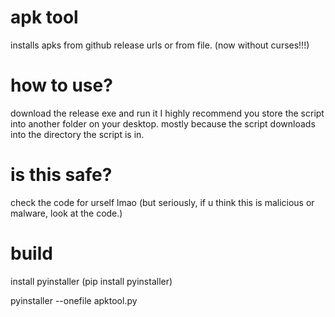 # apk tool
installs apks from github release urls or from file. (now without curses!!!)

# how to use?
download the release exe and run it
I highly recommend you store the script into another folder on your desktop. mostly because the script downloads into the directory the script is in.

# is this safe?
check the code for urself lmao
(but seriously, if u think this is malicious or malware, look at the code.)

# build
install pyinstaller (pip install pyinstaller)

pyinstaller --onefile apktool.py
